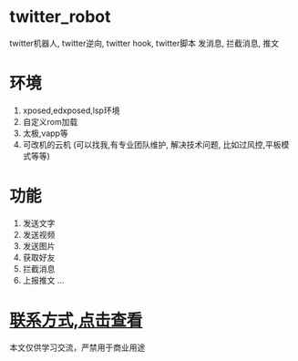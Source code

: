 # twitter_robot
twitter机器人, twitter逆向, twitter hook, twitter脚本 发消息, 拦截消息, 推文



# 环境
1. xposed,edxposed,lsp环境
2. 自定义rom加载
3. 太极,vapp等
4. 可改机的云机 (可以找我,有专业团队维护, 解决技术问题, 比如过风控,平板模式等等)



# 功能
1. 发送文字
2. 发送视频
3. 发送图片
4. 获取好友
5. 拦截消息
6. 上报推文
   ...


# [联系方式,点击查看](https://github.com/musi66/AndroidRobot)

本文仅供学习交流，严禁用于商业用途
